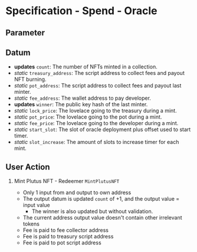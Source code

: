 # Specification - Spend - Oracle

## Parameter

## Datum

- **updates** `count`: The number of NFTs minted in a collection.
- _static_ `treasury_address`: The script address to collect fees and payout NFT burning.
- _static_ `pot_address`: The script address to collect fees and payout last minter.
- _static_ `fee_address`: The wallet address to pay developer.
- **updates** `winner`: The public key hash of the last minter.
- _static_ `lock_price`: The lovelace going to the treasury during a mint.
- _static_ `pot_price`: The lovelace going to the pot during a mint.
- _static_ `fee_price`: The lovelace going to the developer during a mint.
- _static_ `start_slot`: The slot of oracle deployment plus offset used to start timer.
- _static_ `slot_increase`: The amount of slots to increase timer for each mint.

## User Action

1. Mint Plutus NFT - Redeemer `MintPlutusNFT`

   - Only 1 input from and output to own address
   - The output datum is updated `count` of +1, and the output value = input value
     - The winner is also updated but without validation.
   - The current address output value doesn't contain other irrelevant tokens
   - Fee is paid to fee collector address
   - Fee is paid to treasury script address
   - Fee is paid to pot script address
